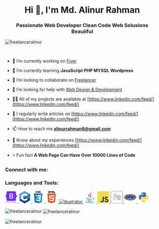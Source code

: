 <h1 align="center">Hi 👋, I'm Md. Alinur Rahman</h1>
<h3 align="center">Passionate Web Developer Clean Code Web Solusions Beauliful</h3>

<p align="left"> <img src="https://komarev.com/ghpvc/?username=freelanceralinur&label=Profile%20views&color=0e75b6&style=flat" alt="freelanceralinur" /> </p>

<p align="left"> <a href="https://twitter.com/" target="blank"><img src="https://img.shields.io/twitter/follow/?logo=twitter&style=for-the-badge" alt="" /></a> </p>

- 🔭 I’m currently working on [Fiver](https://www.linkedin.com/feed/)

- 🌱 I’m currently learning **JavaScript PHP MYSQL Wordpress**

- 👯 I’m looking to collaborate on [Freelancer](https://www.freelancer.com.bd/dashboard)

- 🤝 I’m looking for help with [Web Design & Development](https://www.freelancer.com.bd/dashboard)

- 👨‍💻 All of my projects are available at [https://www.linkedin.com/feed/](https://www.linkedin.com/feed/)

- 📝 I regularly write articles on [https://www.linkedin.com/feed/](https://www.linkedin.com/feed/)

- 📫 How to reach me **alinurrahman8@gmail.com**

- 📄 Know about my experiences [https://www.linkedin.com/feed/](https://www.linkedin.com/feed/)

- ⚡ Fun fact **A Web Page Can Have Over 10000 Lines of Code**

<h3 align="left">Connect with me:</h3>
<p align="left">
</p>

<h3 align="left">Languages and Tools:</h3>
<p align="left"> <a href="https://getbootstrap.com" target="_blank" rel="noreferrer"> <img src="https://raw.githubusercontent.com/devicons/devicon/master/icons/bootstrap/bootstrap-plain-wordmark.svg" alt="bootstrap" width="40" height="40"/> </a> <a href="https://www.w3schools.com/cpp/" target="_blank" rel="noreferrer"> <img src="https://raw.githubusercontent.com/devicons/devicon/master/icons/cplusplus/cplusplus-original.svg" alt="cplusplus" width="40" height="40"/> </a> <a href="https://www.w3schools.com/css/" target="_blank" rel="noreferrer"> <img src="https://raw.githubusercontent.com/devicons/devicon/master/icons/css3/css3-original-wordmark.svg" alt="css3" width="40" height="40"/> </a> <a href="https://www.w3.org/html/" target="_blank" rel="noreferrer"> <img src="https://raw.githubusercontent.com/devicons/devicon/master/icons/html5/html5-original-wordmark.svg" alt="html5" width="40" height="40"/> </a> <a href="https://www.adobe.com/in/products/illustrator.html" target="_blank" rel="noreferrer"> <img src="https://www.vectorlogo.zone/logos/adobe_illustrator/adobe_illustrator-icon.svg" alt="illustrator" width="40" height="40"/> </a> <a href="https://www.java.com" target="_blank" rel="noreferrer"> <img src="https://raw.githubusercontent.com/devicons/devicon/master/icons/java/java-original.svg" alt="java" width="40" height="40"/> </a> <a href="https://developer.mozilla.org/en-US/docs/Web/JavaScript" target="_blank" rel="noreferrer"> <img src="https://raw.githubusercontent.com/devicons/devicon/master/icons/javascript/javascript-original.svg" alt="javascript" width="40" height="40"/> </a> <a href="https://www.photoshop.com/en" target="_blank" rel="noreferrer"> <img src="https://raw.githubusercontent.com/devicons/devicon/master/icons/photoshop/photoshop-line.svg" alt="photoshop" width="40" height="40"/> </a> <a href="https://www.php.net" target="_blank" rel="noreferrer"> <img src="https://raw.githubusercontent.com/devicons/devicon/master/icons/php/php-original.svg" alt="php" width="40" height="40"/> </a> <a href="https://www.python.org" target="_blank" rel="noreferrer"> <img src="https://raw.githubusercontent.com/devicons/devicon/master/icons/python/python-original.svg" alt="python" width="40" height="40"/> </a> </p>

<p><img align="left" src="https://github-readme-stats.vercel.app/api/top-langs?username=freelanceralinur&show_icons=true&locale=en&layout=compact" alt="freelanceralinur" /></p>

<p>&nbsp;<img align="center" src="https://github-readme-stats.vercel.app/api?username=freelanceralinur&show_icons=true&locale=en" alt="freelanceralinur" /></p>

<p><img align="center" src="https://github-readme-streak-stats.herokuapp.com/?user=freelanceralinur&" alt="freelanceralinur" /></p>
